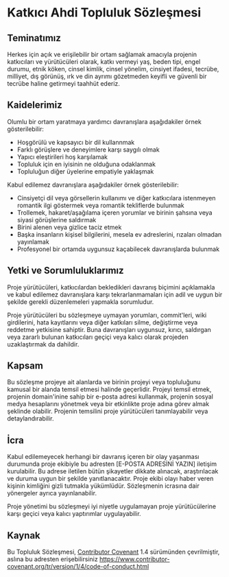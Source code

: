 # Katkıcı Ahdi Topluluk Sözleşmesi

## Teminatımız

Herkes için açık ve erişilebilir bir ortam sağlamak amacıyla projenin
katkıcıları ve yürütücüleri olarak, katkı vermeyi yaş, beden tipi,
engel durumu, etnik köken, cinsel kimlik, cinsel yönelim, cinsiyet ifadesi,
tecrübe, milliyet, dış görünüş, ırk ve din ayrımı gözetmeden keyifli
ve güvenli bir tecrübe haline getirmeyi taahhüt ederiz.

## Kaidelerimiz

Olumlu bir ortam yaratmaya yardımcı davranışlara aşağıdakiler örnek
gösterilebilir:

* Hoşgörülü ve kapsayıcı bir dil kullannmak
* Farklı görüşlere ve deneyimlere karşı saygılı olmak
* Yapıcı eleştirileri hoş karşılamak
* Topluluk için en iyisinin ne olduğuna odaklanmak
* Topluluğun diğer üyelerine empatiyle yaklaşmak

Kabul edilemez davranışlara aşağıdakiler örnek gösterilebilir:

* Cinsiyetçi dil veya görsellerin kullanımı ve diğer katkıcılara istenmeyen
  romantik ilgi göstermek veya romantik tekliflerde bulunmak
* Trollemek, hakaret/aşağılama içeren yorumlar ve birinin şahsına veya siyasi
  görüşlerine saldırmak
* Birini alenen veya gizlice taciz etmek
* Başka insanların kişisel bilgilerini, mesela ev adreslerini, rızaları olmadan
  yayınlamak
* Profesyonel bir ortamda uygunsuz kaçabilecek davranışlarda bulunmak

## Yetki ve Sorumluluklarımız

Proje yürütücüleri, katkıcılardan bekledikleri davranış biçimini açıklamakla ve
kabul edilemez davranışlara karşı tekrarlanmamaları için adil ve uygun bir şekilde
gerekli düzenlemeleri yapmakla sorumludur.

Proje yürütücüleri bu sözleşmeye uymayan yorumları, commit'leri, wiki girdilerini,
hata kayıtlarını veya diğer katkıları silme, değiştirme veya reddetme
yetkisine sahiptir. Buna davranışları uygunsuz, kırıcı, saldırgan veya zararlı
bulunan katkıcıları geçiçi veya kalıcı olarak projeden uzaklaştırmak da dahildir.

## Kapsam

Bu sözleşme projeye ait alanlarda ve birinin projeyi veya topluluğunu kamusal
bir alanda temsil etmesi halinde geçerlidir. Projeyi temsil etmek, projenin
domain'inine sahip bir e-posta adresi kullanmak, projenin sosyal medya hesaplarını
yönetmek veya bir etkinlikte proje adına görev almak şeklinde olabilir. Projenin
temsilini proje yürütücüleri tanımlayabilir veya detaylandırabilir.

## İcra

Kabul edilemeyecek herhangi bir davranış içeren bir olay yaşanması durumunda proje
ekibiyle bu adresten [E-POSTA ADRESİNİ YAZIN] iletişim kurulabilir. Bu adrese iletilen
bütün şikayetler dikkate alınacak, araştırılacak ve duruma uygun bir şekilde
yanıtlanacaktır. Proje ekibi olayı haber veren kişinin kimliğini gizli tutmakla
yükümlüdür. Sözleşmenin icrasına dair yönergeler ayrıca yayınlanabilir.

Proje yönetimi bu sözleşmeyi iyi niyetle uygulamayan proje yürütücülerine
karşı geçici veya kalıcı yaptırımlar uygulayabilir.

## Kaynak

Bu Topluluk Sözleşmesi, [Contributor Covenant][homepage] 1.4 sürümünden çevrilmiştir,
aslına bu adresten erişebilirsiniz https://www.contributor-covenant.org/tr/version/1/4/code-of-conduct.html

[homepage]: https://www.contributor-covenant.org

